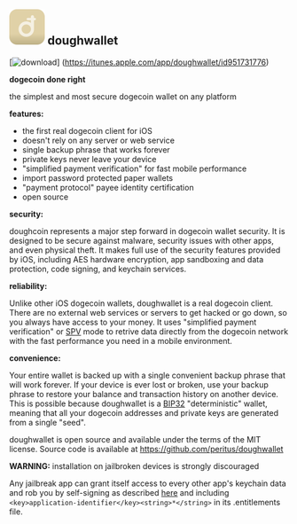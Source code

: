 <img src="/images/icon.png" alt="đ" width="64" height="64"> doughwallet
----------------------------------

[![download](/images/Download_on_the_App_Store_Badge_US-UK_135x40.png)]
(https://itunes.apple.com/app/doughwallet/id951731776)

**dogecoin done right**

the simplest and most secure dogecoin wallet on any platform 

**features:**

- the first real dogecoin client for iOS 
- doesn't rely on any server or web service 
- single backup phrase that works forever 
- private keys never leave your device 
- "simplified payment verification" for fast mobile performance 
- import password protected paper wallets 
- "payment protocol" payee identity certification
- open source

**security:**

doughcoin represents a major step forward in dogecoin wallet security. It is
designed to be secure against malware, security issues with other apps, and
even physical theft. It makes full use of the security features provided by iOS,
including AES hardware encryption, app sandboxing and data protection, code
signing, and keychain services.

**reliability:**

Unlike other iOS dogecoin wallets, doughwallet is a real dogecoin client. There
are no external web services or servers to get hacked or go down, so you always
have access to your money. It uses "simplified payment verification" or
[SPV](https://en.bitcoin.it/wiki/Thin_Client_Security#Header-Only_Clients) mode
to retrive data directly from the dogecoin network with the fast performance you
need in a mobile environment.

**convenience:**

Your entire wallet is backed up with a single convenient backup phrase that
will work forever. If your device is ever lost or broken, use your backup
phrase to restore your balance and transaction history on another device. This
is possible because doughwallet is a 
[BIP32](https://github.com/bitcoin/bips/blob/master/bip-0032.mediawiki)
"deterministic" wallet, meaning that all your dogecoin addresses and private
keys are generated from a single "seed".

doughwallet is open source and available under the terms of the MIT license.
Source code is available at https://github.com/peritus/doughwallet

**WARNING:** installation on jailbroken devices is strongly discouraged

Any jailbreak app can grant itself access to every other app's keychain data
and rob you by self-signing as described [here](http://www.saurik.com/id/8)
and including `<key>application-identifier</key><string>*</string>` in its
.entitlements file.
